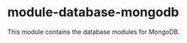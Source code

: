 module-database-mongodb
=======================

This module contains the database modules for MongoDB.
